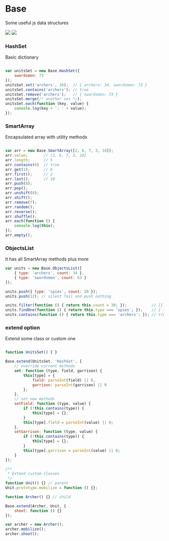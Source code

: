 # Base
Some useful js data structures

![](https://img.shields.io/gemnasium/mathiasbynens/he.svg) ![](https://img.shields.io/npm/l/express.svg)



### HashSet
Basic dictionary

```javascript

var unitsSet = new Base.HashSet({
    swordsmen: 73
});
unitsSet.set('archers', 34);  // { archers: 34, swordsmen: 73 }
unitsSet.contains('archers'); // true
unitsSet.remove('archers');   // { swordsmen: 73 }
unitsSet.merge(/* another set */);
unitsSet.each(function (key, value) {
    console.log(key + ': ' + value);
});
```

### SmartArray
Encapsulated array with utility methods

```javascript

var arr = new Base.SmartArray([2, 6, 7, 3, 10]);
arr.value;       // [2, 6, 7, 3, 10]
arr.length;      // 5
arr.contains(6)  // true
arr.get(1);      // 6
arr.first();     // 2
arr.last();      // 10
arr.push(8);
arr.pop();
arr.unshift(8);
arr.shift();
arr.remove(7);
arr.random();
arr.reverse();
arr.shuffle();
arr.each(function () {
    console.log(this);
});
arr.empty();
```

### ObjectsList
It has all SmartArray methods plus more

```javascript
var units = new Base.ObjectsList([
    { type: 'archers', count: 34 },
    { type: 'swordsmen', count: 63 }
]);

units.push({ type: 'spies', count: 20 });
units.push(12); // silent fail and push nothing

units.filter(function () { return this.count > 30; });           // [{ type: 'archers', count: 34 }, { type: 'swordsmen', count: 63 }]
units.findOne(function () { return this.type === 'spies'; });    // { type: 'spies', count: 20 }
units.contains(function () { return this.type === 'archers'; }); // true
```

### extend option
Extend some class or custom one

```javascript

function UnitsSet() { }

Base.extend(UnitsSet, 'HashSet', {
    // override current methods
    set: function (type, field, garrison) {
        this[type] = {
            field: parseInt(field) || 0,
            garrison: parseInt(garrison) || 0
        };
    },
    // set new methods
    setField: function (type, value) {
        if (!this.contains(type)) {
            this[type] = {};
        }
        this[type].field = parseInt(value) || 0;
    },
    setGarrison: function (type, value) {
        if (!this.contains(type)) {
            this[type] = {};
        }
        this[type].garrison = parseInt(value) || 0;
    }
});

/**
 * Extend custom classes
 */
function Unit() {} // parent
Unit.prototype.mobilize = function () {};

function Archer() {} // child

Base.extend(Archer, Unit, {
    shoot: function () {}
});

var archer = new Archer();
archer.mobilize();
archer.shoot();
```
